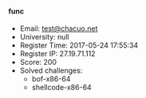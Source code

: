 #### func  

* Email: test@chacuo.net  
* University: null  
* Register Time: 2017-05-24 17:55:34  
* Register IP: 27.19.71.112  
* Score: 200  
* Solved challenges: 
  * bof-x86-64  
  * shellcode-x86-64  
